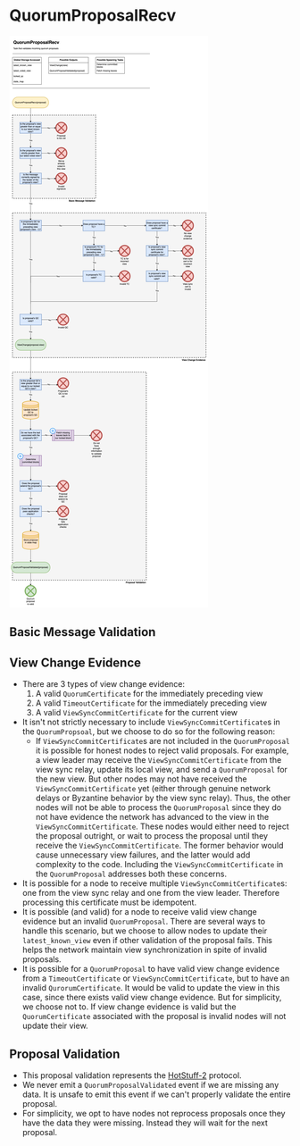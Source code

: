 # QuorumProposalRecv

![QuorumProposalRecv](/docs/diagrams/images/HotShotFlow-QuorumProposalRecv.drawio.png "QuorumProposalRecv")


## Basic Message Validation


## View Change Evidence
* There are 3 types of view change evidence: 
  1. A valid `QuorumCertificate` for the immediately preceding view
  2. A valid `TimeoutCertificate` for the immediately preceding view
  3. A valid `ViewSyncCommitCertificate` for the current view
* It isn't not strictly necessary to include `ViewSyncCommitCertificate`s in the `QuorumPropsoal`, but we choose to do so for the following reason: 
  * If `ViewSyncCommitCertificate`s are not included in the `QuorumProposal` it is possible for honest nodes to reject valid proposals.  For example, a view leader may receive the `ViewSyncCommitCertificate` from the view sync relay, update its local view, and send a `QuorumProposal` for the new view.  But other nodes may not have received the `ViewSyncCommitCertificate` yet (either through genuine network delays or Byzantine behavior by the view sync relay).  Thus, the other nodes will not be able to process the `QuorumProposal` since they do not have evidence the network has advanced to the view in the `ViewSyncCommitCertificate`.  These nodes would either need to reject the proposal outright, or wait to process the proposal until they receive the `ViewSyncCommitCertificate`. The former behavior would cause unnecessary view failures, and the latter would add complexity to the code.  Including the `ViewSyncCommitCertificate` in the `QuorumProposal` addresses both these concerns. 
* It is possible for a node to receive multiple `ViewSyncCommitCertificate`s: one from the view sync relay and one from the view leader.  Therefore processing this certificate must be idempotent. 
* It is possible (and valid) for a node to receive valid view change evidence but an invalid `QuorumProposal`.  There are several ways to handle this scenario, but we choose to allow nodes to update their `latest_known_view` even if other validation of the proposal fails.  This helps the network maintain view synchronization in spite of invalid proposals. 
* It is possible for a `QuorumProposal` to have valid view change evidence from a `TimeoutCertificate` or `ViewSyncCommitCertificate`, but to have an invalid `QurorumCertificate`.  It would be valid to update the view in this case, since there exists valid view change evidence.  But for simplicity, we choose not to.  If view change evidence is valid but the `QuorumCertificate` associated with the proposal is invalid nodes will not update their view. 

## Proposal Validation
* This proposal validation represents the [HotStuff-2](https://eprint.iacr.org/2023/397.pdf) protocol. 
* We never emit a `QuorumProposalValidated` event if we are missing any data.  It is unsafe to emit this event if we can't properly validate the entire proposal. 
* For simplicity, we opt to have nodes not reprocess proposals once they have the data they were missing.  Instead they will wait for the next proposal. 

